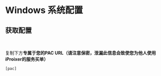 # Windows 系统配置

## 获取配置

​	

复制下方**专属于您的PAC URL（请注意保密，泄漏此信息会致使您为他人使用iProixer的服务买单）**

```bash
[pac]
```

